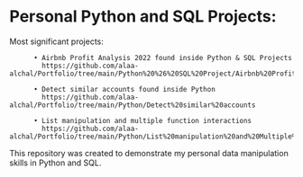 # Personal Python and SQL Projects:

Most significant projects: 

          •	Airbnb Profit Analysis 2022 found inside Python & SQL Projects
            https://github.com/alaa-alchal/Portfolio/tree/main/Python%20%26%20SQL%20Project/Airbnb%20Profit%20Analysis%202022
                          
          •	Detect similar accounts found inside Python
            https://github.com/alaa-alchal/Portfolio/tree/main/Python/Detect%20similar%20accounts

          •	List manipulation and multiple function interactions
            https://github.com/alaa-alchal/Portfolio/tree/main/Python/List%20manipulation%20and%20Multiple%20Function%20interaction%20(10%2B%20functions)


This repository was created to demonstrate my personal data manipulation skills in Python and SQL.

